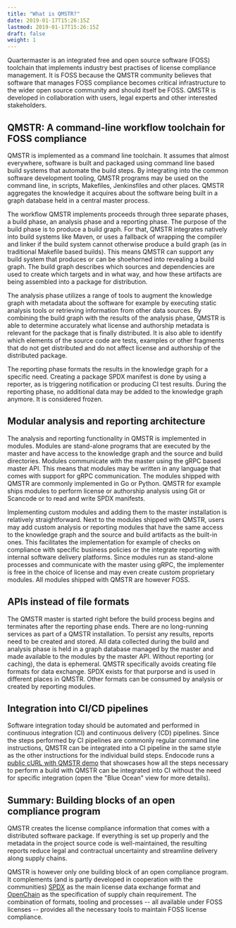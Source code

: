 ```yaml
---
title: "What is QMSTR?"
date: 2019-01-17T15:26:15Z
lastmod: 2019-01-17T15:26:15Z
draft: false
weight: 1
---
```


Quartermaster is an integrated free and open source software (FOSS)
toolchain that implements industry best practises of license
compliance management. It is FOSS because the QMSTR community believes
that software that manages FOSS compliance becomes critical
infrastructure to the wider open source community and should itself be
FOSS. QMSTR is developed in collaboration with users, legal experts
and other interested stakeholders.

## QMSTR: A command-line workflow toolchain for FOSS compliance

QMSTR is implemented as a command line toolchain. It assumes that
almost everywhere, software is built and packaged using command line
based build systems that automate the build steps. By integrating into
the common software development tooling, QMSTR programs may be used on
the command line, in scripts, Makefiles, Jenkinsfiles and other
places. QMSTR aggregates the knowledge it acquires about the software
being built in a graph database held in a central master process.

The workflow QMSTR implements proceeds through three separate phases,
a build phase, an analysis phase and a reporting phase. The purpose of
the build phase is to produce a build graph. For that, QMSTR
integrates natively into build systems like Maven, or uses a fallback
of wrapping the compiler and linker if the build system cannot
otherwise produce a build graph (as in traditional Makefile based
builds). This means QMSTR can support any build system that produces
or can be shoehorned into revealing a build graph. The build graph
describes which sources and dependencies are used to create which
targets and in what way, and how these artifacts are being assembled
into a package for distribution.

The analysis phase utilizes a range of tools to augment the knowledge
graph with metadata about the software for example by executing
static analysis tools or retrieving information from other data
sources. By combining the build graph with the results of the analysis
phase, QMSTR is able to determine accurately what license and
authorship metadata is relevant for the package that is finally
distributed. It is also able to identify which elements of the source
code are tests, examples or other fragments that do not get
distributed and do not affect license and authorship of the
distributed package.

The reporting phase formats the results in the knowledge graph for a
specific need. Creating a package SPDX manifest is done by using a
reporter, as is triggering notification or producing CI test
results. During the reporting phase, no additional data may be added
to the knowledge graph anymore. It is considered frozen.

## Modular analysis and reporting architecture

The analysis and reporting functionality in QMSTR is implemented in
modules. Modules are stand-alone programs that are executed by the
master and have access to the knowledge graph and the source and build
directories. Modules communicate with the master using the gRPC based
master API. This means that modules may be written in any language
that comes with support for gRPC communication. The modules shipped
with QMSTR are commonly implemented in Go or Python. QMSTR for example
ships modules to perform license or authorship analysis using Git or
Scancode or to read and write SPDX manifests.

Implementing custom modules and adding them to the master installation
is relatively straightforward. Next to the modules shipped with QMSTR,
users may add custom analysis or reporting modules that have the same
access to the knowledge graph and the source and build artifacts as
the built-in ones. This facilitates the implementation for example of
checks on compliance with specific business policies or the integrate
reporting with internal software delivery platforms. Since modules run
as stand-alone processes and communicate with the master using gRPC,
the implementer is free in the choice of license and may even create
custom proprietary modules. All modules shipped with QMSTR are however
FOSS.

## APIs instead of file formats

The QMSTR master is started right before the build process begins and
terminates after the reporting phase ends. There are no long-running
services as part of a QMSTR installation. To persist any results,
reports need to be created and stored. All data collected during the
build and analysis phase is held in a graph database managed by the
master and made available to the modules by the master API. Without
reporting (or caching), the data is ephemeral. QMSTR specifically
avoids creating file formats for data exchange. SPDX exists for that
purporse and is used in different places in QMSTR. Other formats can
be consumed by analysis or created by reporting modules.

## Integration into CI/CD pipelines

Software integration today should be automated and performed in
continuous integration (CI) and continuous delivery (CD)
pipelines. Since the steps performed by CI pipelines are commonly
regular command line instructions, QMSTR can be integrated into a CI
pipeline in the same style as the other instructions for the
individual build steps. Endocode runs
a
[public cURL with QMSTR demo](https://ci.endocode.com/view/QMSTR/job/QMSTR/job/qmstr-cURL-demo/) that
showcases how all the steps necessary to perform a build with QMSTR
can be integrated into CI without the need for specific integration
(open the "Blue Ocean" view for more details).

## Summary: Building blocks of an open compliance program

QMSTR creates the license compliance information that comes with a
distributed software package. If everything is set up properly and the
metadata in the project source code is well-maintained, the resulting
reports reduce legal and contractual uncertainty and streamline
delivery along supply chains.

QMSTR is however only one building block of an open compliance
program. It complements (and is partly developed in cooperation with
the communities) [SPDX](https://spdx.org/) as the main license data
exchange format and [OpenChain](https://www.openchainproject.org/) as
the specification of supply chain requirement. The combination of
formats, tooling and processes -- all available under FOSS licenses --
provides all the necessary tools to maintain FOSS license compliance.
